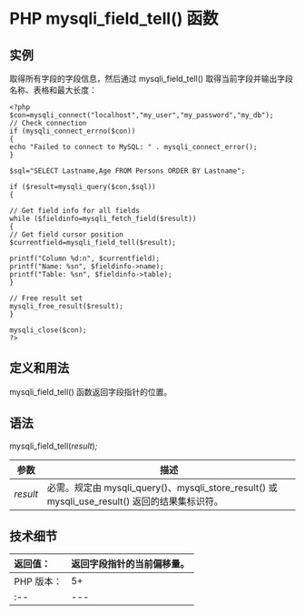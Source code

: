 # PHP mysqli_field_tell() 函数



## 实例

取得所有字段的字段信息，然后通过 mysqli_field_tell() 取得当前字段并输出字段名称、表格和最大长度：

```
<?php
$con=mysqli_connect("localhost","my_user","my_password","my_db");
// Check connection
if (mysqli_connect_errno($con))
{
echo "Failed to connect to MySQL: " . mysqli_connect_error();
}

$sql="SELECT Lastname,Age FROM Persons ORDER BY Lastname";

if ($result=mysqli_query($con,$sql))
{

// Get field info for all fields
while ($fieldinfo=mysqli_fetch_field($result))
{
// Get field cursor position
$currentfield=mysqli_field_tell($result);

printf("Column %d:n", $currentfield);
printf("Name: %sn", $fieldinfo->name);
printf("Table: %sn", $fieldinfo->table);
}

// Free result set
mysqli_free_result($result);
}

mysqli_close($con);
?>
```

## 定义和用法

mysqli_field_tell() 函数返回字段指针的位置。

## 语法

mysqli_field_tell(_result_)_;_

| 参数 | 描述 |
| --- | --- |
| _result_ | 必需。规定由 mysqli_query()、mysqli_store_result() 或 mysqli_use_result() 返回的结果集标识符。 |

## 技术细节

| 返回值： | 返回字段指针的当前偏移量。 |
| :-- | --- |
| PHP 版本： | 5+ |
| :-- | --- |

  
